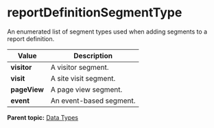 # reportDefinitionSegmentType

An enumerated list of segment types used when adding segments to a report definition.

|Value|Description|
|-----|-----------|
|**visitor** |A visitor segment.|
|**visit** |A site visit segment.|
|**pageView** |A page view segment.|
|**event** |An event-based segment.|

**Parent topic:** [Data Types](../data_types/c_data_types.md)

